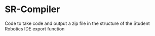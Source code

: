 # SR-Compiler
Code to take code and output a zip file in the structure of the Student Robotics IDE export function
